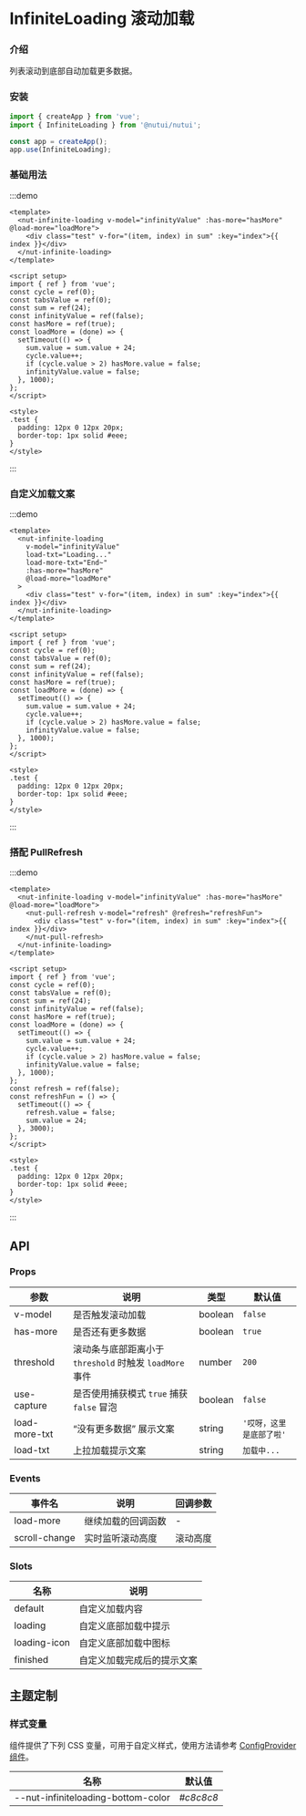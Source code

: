 # InfiniteLoading 滚动加载

### 介绍

列表滚动到底部自动加载更多数据。

### 安装

```js
import { createApp } from 'vue';
import { InfiniteLoading } from '@nutui/nutui';

const app = createApp();
app.use(InfiniteLoading);
```

### 基础用法

:::demo

```vue
<template>
  <nut-infinite-loading v-model="infinityValue" :has-more="hasMore" @load-more="loadMore">
    <div class="test" v-for="(item, index) in sum" :key="index">{{ index }}</div>
  </nut-infinite-loading>
</template>

<script setup>
import { ref } from 'vue';
const cycle = ref(0);
const tabsValue = ref(0);
const sum = ref(24);
const infinityValue = ref(false);
const hasMore = ref(true);
const loadMore = (done) => {
  setTimeout(() => {
    sum.value = sum.value + 24;
    cycle.value++;
    if (cycle.value > 2) hasMore.value = false;
    infinityValue.value = false;
  }, 1000);
};
</script>

<style>
.test {
  padding: 12px 0 12px 20px;
  border-top: 1px solid #eee;
}
</style>
```

:::

### 自定义加载文案

:::demo

```vue
<template>
  <nut-infinite-loading
    v-model="infinityValue"
    load-txt="Loading..."
    load-more-txt="End~"
    :has-more="hasMore"
    @load-more="loadMore"
  >
    <div class="test" v-for="(item, index) in sum" :key="index">{{ index }}</div>
  </nut-infinite-loading>
</template>

<script setup>
import { ref } from 'vue';
const cycle = ref(0);
const tabsValue = ref(0);
const sum = ref(24);
const infinityValue = ref(false);
const hasMore = ref(true);
const loadMore = (done) => {
  setTimeout(() => {
    sum.value = sum.value + 24;
    cycle.value++;
    if (cycle.value > 2) hasMore.value = false;
    infinityValue.value = false;
  }, 1000);
};
</script>

<style>
.test {
  padding: 12px 0 12px 20px;
  border-top: 1px solid #eee;
}
</style>
```

:::

### 搭配 PullRefresh

:::demo

```vue
<template>
  <nut-infinite-loading v-model="infinityValue" :has-more="hasMore" @load-more="loadMore">
    <nut-pull-refresh v-model="refresh" @refresh="refreshFun">
      <div class="test" v-for="(item, index) in sum" :key="index">{{ index }}</div>
    </nut-pull-refresh>
  </nut-infinite-loading>
</template>

<script setup>
import { ref } from 'vue';
const cycle = ref(0);
const tabsValue = ref(0);
const sum = ref(24);
const infinityValue = ref(false);
const hasMore = ref(true);
const loadMore = (done) => {
  setTimeout(() => {
    sum.value = sum.value + 24;
    cycle.value++;
    if (cycle.value > 2) hasMore.value = false;
    infinityValue.value = false;
  }, 1000);
};
const refresh = ref(false);
const refreshFun = () => {
  setTimeout(() => {
    refresh.value = false;
    sum.value = 24;
  }, 3000);
};
</script>

<style>
.test {
  padding: 12px 0 12px 20px;
  border-top: 1px solid #eee;
}
</style>
```

:::

## API

### Props

| 参数          | 说明                                                    | 类型    | 默认值                   |
| ------------- | ------------------------------------------------------- | ------- | ------------------------ |
| v-model       | 是否触发滚动加载                                        | boolean | `false`                  |
| has-more      | 是否还有更多数据                                        | boolean | `true`                   |
| threshold     | 滚动条与底部距离小于 `threshold` 时触发 `loadMore` 事件 | number  | `200`                    |
| use-capture   | 是否使用捕获模式 `true` 捕获 `false` 冒泡               | boolean | `false`                  |
| load-more-txt | “没有更多数据” 展示文案                                 | string  | `'哎呀，这里是底部了啦'` |
| load-txt      | 上拉加载提示文案                                        | string  | `加载中...`              |

### Events

| 事件名        | 说明               | 回调参数 |
| ------------- | ------------------ | -------- |
| load-more     | 继续加载的回调函数 | -        |
| scroll-change | 实时监听滚动高度   | 滚动高度 |

### Slots

| 名称         | 说明                       |
| ------------ | -------------------------- |
| default      | 自定义加载内容             |
| loading      | 自定义底部加载中提示       |
| loading-icon | 自定义底部加载中图标       |
| finished     | 自定义加载完成后的提示文案 |

## 主题定制

### 样式变量

组件提供了下列 CSS 变量，可用于自定义样式，使用方法请参考 [ConfigProvider 组件](#/zh-CN/component/configprovider)。

| 名称                               | 默认值    |
| ---------------------------------- | --------- |
| --nut-infiniteloading-bottom-color | _#c8c8c8_ |
